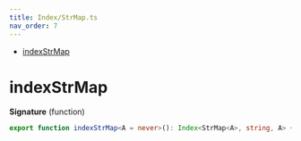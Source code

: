 ```yaml
---
title: Index/StrMap.ts
nav_order: 7
---
```


<!-- START doctoc generated TOC please keep comment here to allow auto update -->
<!-- DON'T EDIT THIS SECTION, INSTEAD RE-RUN doctoc TO UPDATE -->


- [indexStrMap](#indexstrmap)

<!-- END doctoc generated TOC please keep comment here to allow auto update -->

# indexStrMap

**Signature** (function)

```ts
export function indexStrMap<A = never>(): Index<StrMap<A>, string, A> { ... }
```
